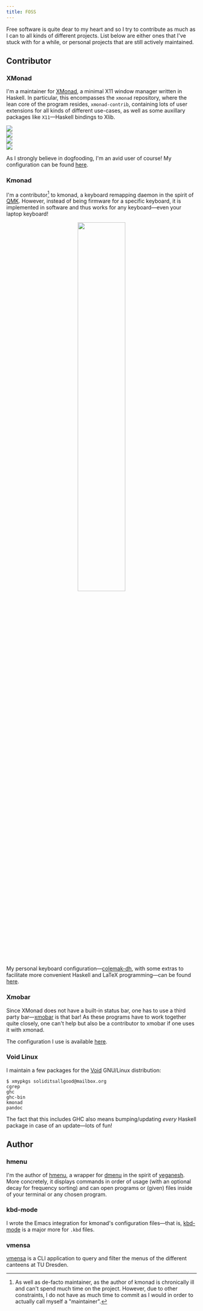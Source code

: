 ```yaml
---
title: FOSS
---
```


Free software is quite dear to my heart and so I try to contribute as
much as I can to all kinds of different projects.  List below are either
ones that I've stuck with for a while, or personal projects that are
still actively maintained.

## Contributor

### XMonad

I'm a maintainer  for [XMonad], a minimal X11 window  manager written in
Haskell.  In particular, this encompasses the `xmonad` repository, where
the lean core of the  program resides, `xmonad-contrib`, containing lots
of user extensions for all kinds of different use-cases, as well as some
auxillary packages like `X11`—Haskell bindings to Xlib.

<div class="pure-g">
 <div class="pure-u-1-2">
  <img class="pure-img" src="https://github-readme-stats.vercel.app/api/pin/?username=xmonad&repo=xmonad&show_owner=true">
 </div>
 <div class="pure-u-1-2">
  <img class="pure-img" src="https://github-readme-stats.vercel.app/api/pin/?username=xmonad&repo=xmonad-extras&show_owner=true">
 </div>
</div>
<div class="pure-g">
 <div class="pure-u-1-2">
  <img class="pure-img" src="https://github-readme-stats.vercel.app/api/pin/?username=xmonad&repo=xmonad-contrib&show_owner=true">
 </div>
 <div class="pure-u-1-2">
  <img class="pure-img" src="https://github-readme-stats.vercel.app/api/pin/?username=xmonad&repo=X11&show_owner=true">
 </div>
</div>

As I strongly believe in dogfooding, I'm an avid user of course!  My
configuration can be found
[here](https://gitlab.com/slotThe/dotfiles/-/tree/master/xmonad/.config/xmonad).

[XMonad]: https://xmonad.org/

### Kmonad

I'm a contributor[^1] to kmonad, a keyboard remapping daemon in the
spirit of [QMK].  However, instead of being firmware for a specific
keyboard, it is implemented in software and thus works for any
keyboard—even your laptop keyboard!

<p style="text-align:center;">
 <img class="pure-img" src="https://github-readme-stats.vercel.app/api/pin/?username=kmonad&repo=kmonad&show_owner=true" width="50%">
</p>

My personal keyboard configuration—[colemak-dh], with some extras to
facilitate more convenient Haskell and LaTeX programming—can be found
[here](https://gitlab.com/slotThe/dotfiles/-/blob/master/kmonad/.config/kmonad/x220-slot-us-colemak-dh-z.kbd).

[QMK]: https://qmk.fm/
[colemak-dh]: https://colemakmods.github.io/mod-dh/
[kmonad]: https://github.com/kmonad/kmonad

### Xmobar

Since XMonad does not have a built-in status bar, one has to use a third
party bar—[xmobar] is that bar!  As these programs have to work together
quite closely, one can't help but also be a contributor to xmobar if one
uses it with xmonad.

The configuration I use is available
[here](https://gitlab.com/slotThe/dotfiles/-/blob/master/xmobar/.config/xmobarrc/src/xmobarrc.hs).

[xmobar]: https://github.com/jaor/xmobar

### Void Linux

I maintain a few packages for the [Void] GNU/Linux distribution:

``` console
$ xmypkgs soliditsallgood@mailbox.org
cgrep
ghc
ghc-bin
kmonad
pandoc
```

The fact that this includes GHC also means bumping/updating _every_
Haskell package in case of an update—lots of fun!

[Void]: https://voidlinux.org/

## Author

### hmenu

I'm the author of [hmenu], a wrapper for [dmenu] in the spirit of
[yeganesh].  More concretely, it displays commands in order of usage
(with an optional decay for frequency sorting) and can open programs or
(given) files inside of your terminal or any chosen program.

[dmenu]: https://tools.suckless.org/dmenu/
[hmenu]: https://gitlab.com/slotThe/hmenu
[yeganesh]: https://dmwit.com/yeganesh/

### kbd-mode

I wrote the Emacs integration for kmonad's configuration files—that is,
[kbd-mode] is a major more for `.kbd` files.

[kbd-mode]: https://github.com/kmonad/kbd-mode

### vmensa

[vmensa] is a CLI application to query and filter the menus of the
different canteens at TU Dresden.

[vmensa]: https://gitlab.com/slotThe/vmensa

[^1]: As well as de-facto maintainer, as the author of kmonad is
      chronically ill and can't spend much time on the project.
      However, due to other constraints, I do not have as much time to
      commit as I would in order to actually call myself a "maintainer".
